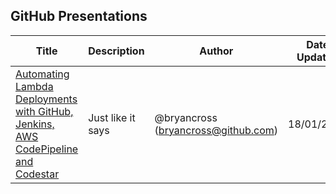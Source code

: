 ## GitHub Presentations

|  Title | Description | Author | Date Updated|
|--------|-------------|--------|-------------|
|[Automating Lambda Deployments with GitHub, Jenkins, AWS CodePipeline and Codestar](https://drive.google.com/file/d/1G4zyJ44aVdxUBWptV-2x6M94Ox3ThOFJ/view?usp=sharing) | Just like it says | @bryancross (bryancross@github.com) | 18/01/2018 |
